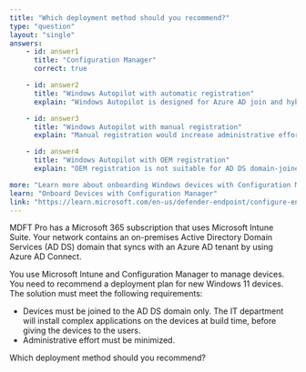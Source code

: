 ```yaml
---
title: "Which deployment method should you recommend?"
type: "question"
layout: "single"
answers:
    - id: answer1
      title: "Configuration Manager"
      correct: true

    - id: answer2
      title: "Windows Autopilot with automatic registration"
      explain: "Windows Autopilot is designed for Azure AD join and hybrid Azure AD join scenarios, not traditional domain join."

    - id: answer3
      title: "Windows Autopilot with manual registration" 
      explain: "Manual registration would increase administrative effort."

    - id: answer4
      title: "Windows Autopilot with OEM registration"
      explain: "OEM registration is not suitable for AD DS domain-joined devices."

more: "Learn more about onboarding Windows devices with Configuration Manager"
learn: "Onboard Devices with Configuration Manager"
link: "https://learn.microsoft.com/en-us/defender-endpoint/configure-endpoints-sccm"
---
```

MDFT Pro has a Microsoft 365 subscription that uses Microsoft Intune Suite. Your network contains an on-premises Active Directory Domain Services (AD DS) domain that syncs with an Azure AD tenant by using Azure AD Connect.

You use Microsoft Intune and Configuration Manager to manage devices. You need to recommend a deployment plan for new Windows 11 devices. The solution must meet the following requirements:

- Devices must be joined to the AD DS domain only. The IT department will install complex applications on the devices at build time, before giving the devices to the users.
- Administrative effort must be minimized.

Which deployment method should you recommend?
